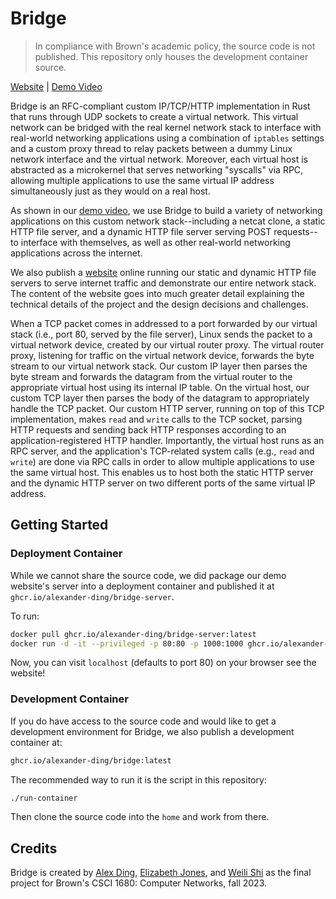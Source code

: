 # Bridge

> In compliance with Brown's academic policy, the source code is not published.
This repository only houses the development container source.

[Website](https://alexding.me/bridge) | [Demo Video](https://www.youtube.com/watch?v=E2NQlRVIX6Q)

Bridge is an RFC-compliant custom IP/TCP/HTTP implementation in Rust that runs through UDP sockets to create a virtual network.
This virtual network can be bridged with the real kernel network stack to interface with real-world networking applications using a combination of `iptables` settings and a custom proxy thread to relay packets between a dummy Linux network interface and the virtual network.
Moreover, each virtual host is abstracted as a microkernel that serves networking "syscalls" via RPC, allowing multiple applications to use the same virtual IP address simultaneously just as they would on a real host.

As shown in our [demo video](https://www.youtube.com/watch?v=E2NQlRVIX6Q), we use Bridge to build a variety of networking applications on this custom network stack--including a netcat clone, a static HTTP file server, and a dynamic HTTP file server serving POST requests--to interface with themselves, as well as other real-world networking applications across the internet.

We also publish a [website](https://alexding.me/bridge) online running our static and dynamic HTTP file servers to serve internet traffic and demonstrate our entire network stack.
The content of the website goes into much greater detail explaining the technical details of the project and the design decisions and challenges.

When a TCP packet comes in addressed to a port forwarded by our virtual stack (i.e., port 80, served by the file server), Linux sends the packet to a virtual network device, created by our virtual router proxy.
The virtual router proxy, listening for traffic on the virtual network device, forwards the byte stream to our virtual network stack.
Our custom IP layer then parses the byte stream and forwards the datagram from the virtual router to the appropriate virtual host using its internal IP table.
On the virtual host, our custom TCP layer then parses the body of the datagram to appropriately handle the TCP packet.
Our custom HTTP server, running on top of this TCP implementation, makes `read` and `write` calls to the TCP socket, parsing HTTP requests and sending back HTTP responses according to an application-registered HTTP handler.
Importantly, the virtual host runs as an RPC server, and the application's TCP-related system calls (e.g., `read` and `write`) are done via RPC calls in order to allow multiple applications to use the same virtual host.
This enables us to host both the static HTTP server and the dynamic HTTP server on two different ports of the same virtual IP address.

## Getting Started

### Deployment Container

While we cannot share the source code, we did package our demo website's server into a deployment container and published it at `ghcr.io/alexander-ding/bridge-server`.

To run:

```bash
docker pull ghcr.io/alexander-ding/bridge-server:latest 
docker run -d -it --privileged -p 80:80 -p 1000:1000 ghcr.io/alexander-ding/bridge-server:latest
```

Now, you can visit `localhost` (defaults to port 80) on your browser see the website!

### Development Container

If you do have access to the source code and would like to get a development environment for Bridge, we also publish a development container at:

```bash
ghcr.io/alexander-ding/bridge:latest
```

The recommended way to run it is the script in this repository:

```bash
./run-container
```

Then clone the source code into the `home` and work from there.

## Credits

Bridge is created by [Alex Ding](https://github.com/alexander-ding), [Elizabeth Jones](https://github.com/L1Z3), and [Weili Shi](https://github.com/WillyKidd) as the final project for Brown's CSCI 1680: Computer Networks, fall 2023.
